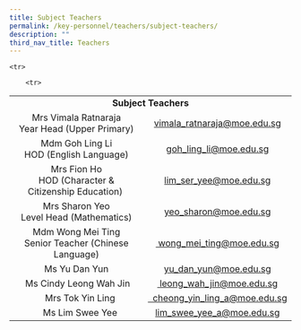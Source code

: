 ```yaml
---
title: Subject Teachers
permalink: /key-personnel/teachers/subject-teachers/
description: ""
third_nav_title: Teachers
---
```

<table>
<tbody>
<tr>
<td style="text-align: center;" colspan="2"><strong>Subject Teachers</strong></td>
</tr>
<tr>
<td style="text-align: center;">Mrs Vimala Ratnaraja<br />Year Head (Upper Primary)</td>
<td style="text-align: center;"><a href="mailto:vimala_ratnaraja@moe.edu.sg" target="">vimala_ratnaraja@moe.edu.sg</a></td>
</tr>
	
	<tr>
<td style="text-align: center;">Mdm Goh Ling Li<br />HOD (English Language)</td>
<td style="text-align: center;"><a href="mailto:goh_ling_li@moe.edu.sg" target="">goh_ling_li@moe.edu.sg</a></td>
</tr>
	
	
<tr>
<td style="text-align: center;">Mrs Fion Ho<br />HOD (Character &amp; Citizenship Education)&nbsp;</td>
<td style="text-align: center;"><a href="mailto:lim_ser_yee@moe.edu.sg" target="">lim_ser_yee@moe.edu.sg</a></td>
</tr>
<tr>
<td style="text-align: center;">Mrs Sharon Yeo<br />Level Head (Mathematics)</td>
<td style="text-align: center;"><a href="mailto:yeo_sharon@moe.edu.sg" target="">yeo_sharon@moe.edu.sg</a></td>
</tr>
<tr>
<td style="text-align: center;">Mdm Wong Mei Ting<br>Senior Teacher (Chinese Language)</td>
<td style="text-align: center;"><a href="mailto:wong_mei_ting@moe.edu.sg" target=""> wong_mei_ting@moe.edu.sg</a></td>
</tr>
<tr>
<td style="text-align: center;">Ms Yu Dan Yun</td>
<td style="text-align: center;"><a href="mailto:yu_dan_yun@moe.edu.sg" target="">yu_dan_yun@moe.edu.sg</a></td>
</tr>
<tr>
<td style="text-align: center;"> Ms Cindy Leong Wah Jin</td>
<td style="text-align: center;"><a href="mailto:leong_wah_jin@moe.edu.sg" target=""> leong_wah_jin@moe.edu.sg</a></td>
</tr>
	<tr>
<td style="text-align: center;">   Mrs Tok Yin Ling</td>
<td style="text-align: center;"><a href="mailto:leong_wah_jin@moe.edu.sg" target="">  cheong_yin_ling_a@moe.edu.sg</a></td>
</tr>
	
	
		<tr>
<td style="text-align: center;">   Ms Lim Swee Yee</td>
<td style="text-align: center;"><a href="mailto:lim_swee_yee_a@moe.edu.sg" target="">lim_swee_yee_a@moe.edu.sg</a></td>
</tr>
</tbody>
</table>